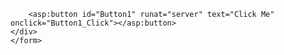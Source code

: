 <form id="form1" runat="server">
    <div>
        <asp:label id="Label1" runat="server" text="Hello World!"></asp:label>

        <asp:button id="Button1" runat="server" text="Click Me" onclick="Button1_Click"></asp:button>
    </div>
    </form>